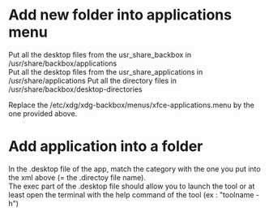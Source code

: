 # Add new folder into applications menu

Put all the desktop files from the usr_share_backbox in /usr/share/backbox/applications   
Put all the desktop files from the usr_share_applications in /usr/share/applications 
Put all the directory files in /usr/share/backbox/desktop-directories  
  
Replace the /etc/xdg/xdg-backbox/menus/xfce-applications.menu by the one provided above.

# Add application into a folder

In the .desktop file of the app, match the category with the one you put into the xml above (= the .directoy file name).  
The exec part of the .desktop file should allow you to launch the tool or at least open the terminal with the help command of the tool (ex : "toolname -h")



